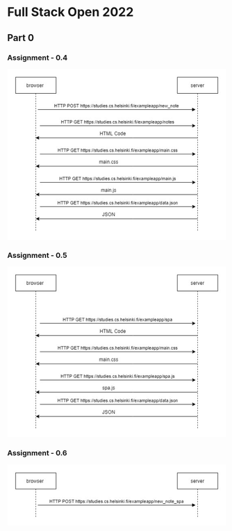 # Full Stack Open 2022

## Part 0

### Assignment - 0.4

![assignemt](./assignment-0.4.jpg)

### Assignment - 0.5

![assignemt](./assignment-0.5.jpg)

### Assignment - 0.6

![assignemt](./assignment-0.6.jpg)
